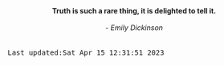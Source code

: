 
<div align="center"><b><span>Truth is such a rare thing, it is delighted to tell it.</span></b><br><br><i> - Emily Dickinson</i></div>
<br><br><kbd>Last updated:Sat Apr 15 12:31:51 2023</kbd>